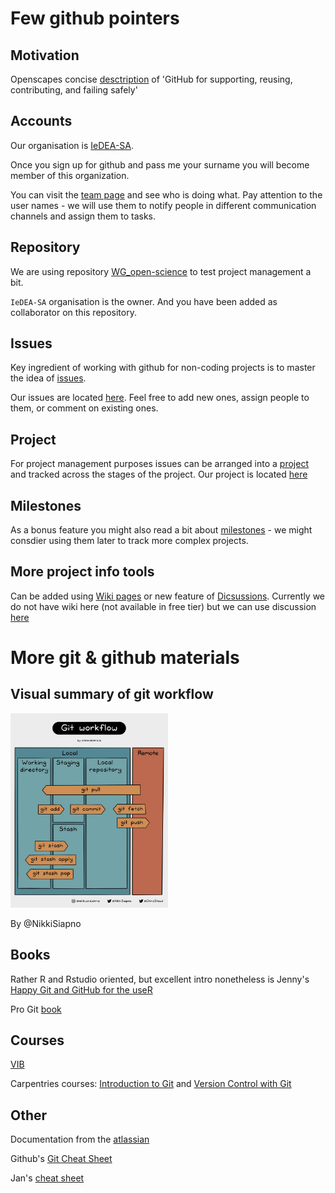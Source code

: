 # Few github pointers

## Motivation

Openscapes concise [desctription](https://www.openscapes.org/blog/2022/05/27/github-illustrated-series/) of 'GitHub for supporting, reusing, contributing, and failing safely' 

## Accounts

Our organisation is [IeDEA-SA](https://github.com/IeDEA-SA). 

Once you sign up for github and pass me your surname you will become member of this organization.

You can visit the [team page](https://github.com/orgs/IeDEA-SA/people) and see who is doing what. Pay attention to the user names - we will use them to notify people in different communication channels and assign them to tasks.

## Repository

We are using repository [WG_open-science](https://github.com/IeDEA-SA/WG_open-science) to test project management a bit. 

`IeDEA-SA` organisation is the owner. And you have been added as collaborator on this repository. 

## Issues

Key ingredient of working with github for non-coding projects is to master the idea of [issues](https://guides.github.com/features/issues/#:~:text=Issues%20are%20a%20great%20way,own%20section%20in%20every%20repository.).

Our issues are located [here](https://github.com/IeDEA-SA/WG_open-science/issues). Feel free to add new ones, assign people to them, or comment on existing ones. 

## Project

For project management purposes issues can be arranged into a [project](https://docs.github.com/en/github/managing-your-work-on-github/about-project-boards) and tracked across the stages of the project. Our project is located [here](https://github.com/IeDEA-SA/WG_open-science/projects/1)

## Milestones

As a bonus feature you might also read a bit about [milestones](https://docs.github.com/en/github/managing-your-work-on-github/about-milestones) - we might consdier using them later to track more complex projects. 

## More project info tools

Can be added using [Wiki pages](https://docs.github.com/en/github/building-a-strong-community/about-wikis) or new feature of [Dicsussions](https://docs.github.com/en/discussions). Currently we do not have wiki here (not available in free tier) but we can use discussion [here](https://github.com/IeDEA-SA/WG_open-science/discussions)

# More git & github materials

## Visual summary of git workflow

<img src="workflow.jpeg" alt="workflow" width="50%"/>

By @NikkiSiapno

## Books  

Rather R and Rstudio oriented, but excellent intro nonetheless is Jenny's [Happy Git and GitHub for the useR](https://happygitwithr.com/)

Pro Git [book](https://git-scm.com/book/en/v2)

## Courses

[VIB](https://material.bits.vib.be/topics/git-introduction/)

Carpentries courses: [Introduction to Git](https://librarycarpentry.org/lc-git/) and [Version Control with Git](https://swcarpentry.github.io/git-novice/)

## Other

Documentation from the [atlassian](https://www.atlassian.com/git/tutorials/what-is-version-control)

Github's [Git Cheat Sheet](https://training.github.com/downloads/github-git-cheat-sheet.pdf)

Jan's [cheat sheet](https://jan-krueger.net/git-cheat-sheet-extended-edition)
